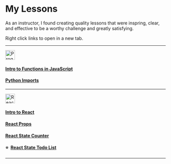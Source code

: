 # My Lessons

As an instructor, I found creating quality lessons that were inspring, clear, and effective to be a worthy challenge and greatly satisfying.

<!-- Here you'll find a compilation of the lessons I've created. -->

Right click links to open in a new tab.

---

<!-- ### JavaScript -->
<img alt="Programming Fundamentals" src="https://img.shields.io/badge/-Programming_Fundamentals-05122A?style=flat&logo=gnometerminal" height="30"/>

#### [Intro to Functions in JavaScript](https://github.com/msolorio/functions_lesson_plan)

<!-- ## Python -->
<!-- <img alt="Python" src="https://img.shields.io/badge/-Python-05122A?style=flat&logo=python" height="30"/> -->

#### [Python Imports](https://github.com/msolorio/python_imports_lesson)

---

<!-- ### React -->
<img alt="React" src="https://img.shields.io/badge/-React-05122A?style=flat&logo=react" height="30" />

#### [Intro to React](https://github.com/msolorio/react_intro_lesson_plan)
#### [React Props](https://github.com/msolorio/react_props_lesson_plan)
#### [React State Counter](https://github.com/msolorio/react_state_counter)
#### ⭐️ &nbsp;[React State Todo List](https://github.com/msolorio/react_state_todo)

---
